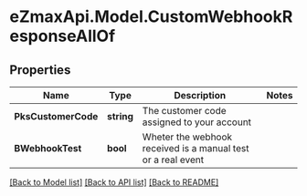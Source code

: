 
# eZmaxApi.Model.CustomWebhookResponseAllOf

## Properties

Name | Type | Description | Notes
------------ | ------------- | ------------- | -------------
**PksCustomerCode** | **string** | The customer code assigned to your account | 
**BWebhookTest** | **bool** | Wheter the webhook received is a manual test or a real event | 

[[Back to Model list]](../README.md#documentation-for-models)
[[Back to API list]](../README.md#documentation-for-api-endpoints)
[[Back to README]](../README.md)

